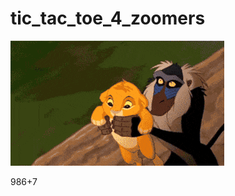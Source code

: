# tic_tac_toe_4_zoomers

<img src="https://github.com/WhoReadThisWillDie/tic_tac_toe_4_zoomers/blob/main/200.gif" />

986+7
